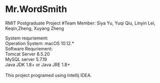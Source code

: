 # Mr.WordSmith
RMIT Postgraduate Project
#Team Member: Siya Yu, Yuqi Qiu, Linyin Lei, Keqin,Zheng, Xuyang Zheng


<p>
System requriement:<br>
Operation System: macOS 10.12.*<br>
Software Requriement: <br>
Tomcat Server 8.5.20<br>
MySQL server 5.7.19<br>
Java JDK 1.8+ or Java JRE 1.8+<br>
<br>
This project programed using Intellij IDEA.


